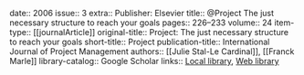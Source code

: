 date:: 2006
issue:: 3
extra:: Publisher: Elsevier
title:: @Project The just necessary structure to reach your goals
pages:: 226–233
volume:: 24
item-type:: [[journalArticle]]
original-title:: Project: The just necessary structure to reach your goals
short-title:: Project
publication-title:: International Journal of Project Management
authors:: [[Julie Stal-Le Cardinal]], [[Franck Marle]]
library-catalog:: Google Scholar
links:: [Local library](zotero://select/library/items/6LSHAJDU), [Web library](https://www.zotero.org/users/6520516/items/6LSHAJDU)
